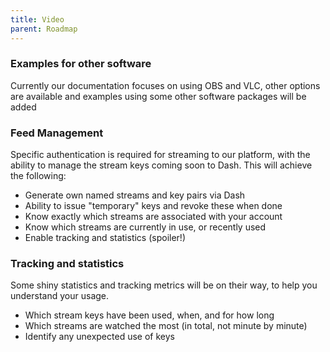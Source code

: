```yaml
---
title: Video
parent: Roadmap
---
```


### Examples for other software

Currently our documentation focuses on using OBS and VLC, other options are available and examples using some other software packages will be added

### Feed Management  

Specific authentication is required for streaming to our platform, with the ability to manage the stream keys coming soon to Dash. This will achieve the following:

- Generate own named streams and key pairs via Dash
- Ability to issue "temporary" keys and revoke these when done
- Know exactly which streams are associated with your account
- Know which streams are currently in use, or recently used
- Enable tracking and statistics (spoiler!)

### Tracking and statistics

Some shiny statistics and tracking metrics will be on their way, to help you understand your usage.

- Which stream keys have been used, when, and for how long
- Which streams are watched the most (in total, not minute by minute)
- Identify any unexpected use of keys
